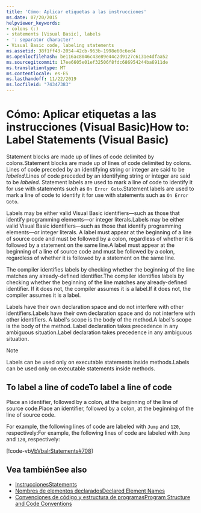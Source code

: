```yaml
---
title: 'Cómo: Aplicar etiquetas a las instrucciones'
ms.date: 07/20/2015
helpviewer_keywords:
- colons (:)
- statements [Visual Basic], labels
- ': separator character'
- Visual Basic code, labeling statements
ms.assetid: 38f1ff43-2054-42cb-963b-1998e60c6ed4
ms.openlocfilehash: be116ac8046c43e89e44c2d9127c6131e4dfaa52
ms.sourcegitcommit: 17ee6605e01ef32506f8fdc686954244ba6911de
ms.translationtype: MT
ms.contentlocale: es-ES
ms.lasthandoff: 11/22/2019
ms.locfileid: "74347383"
---
```

# <a name="how-to-label-statements-visual-basic"></a><span data-ttu-id="288c1-102">Cómo: Aplicar etiquetas a las instrucciones (Visual Basic)</span><span class="sxs-lookup"><span data-stu-id="288c1-102">How to: Label Statements (Visual Basic)</span></span>

<span data-ttu-id="288c1-103">Statement blocks are made up of lines of code delimited by colons.</span><span class="sxs-lookup"><span data-stu-id="288c1-103">Statement blocks are made up of lines of code delimited by colons.</span></span> <span data-ttu-id="288c1-104">Lines of code preceded by an identifying string or integer are said to be *labeled*.</span><span class="sxs-lookup"><span data-stu-id="288c1-104">Lines of code preceded by an identifying string or integer are said to be *labeled*.</span></span> <span data-ttu-id="288c1-105">Statement labels are used to mark a line of code to identify it for use with statements such as `On Error Goto`.</span><span class="sxs-lookup"><span data-stu-id="288c1-105">Statement labels are used to mark a line of code to identify it for use with statements such as `On Error Goto`.</span></span>

<span data-ttu-id="288c1-106">Labels may be either valid Visual Basic identifiers—such as those that identify programming elements—or integer literals.</span><span class="sxs-lookup"><span data-stu-id="288c1-106">Labels may be either valid Visual Basic identifiers—such as those that identify programming elements—or integer literals.</span></span> <span data-ttu-id="288c1-107">A label must appear at the beginning of a line of source code and must be followed by a colon, regardless of whether it is followed by a statement on the same line.</span><span class="sxs-lookup"><span data-stu-id="288c1-107">A label must appear at the beginning of a line of source code and must be followed by a colon, regardless of whether it is followed by a statement on the same line.</span></span>

<span data-ttu-id="288c1-108">The compiler identifies labels by checking whether the beginning of the line matches any already-defined identifier.</span><span class="sxs-lookup"><span data-stu-id="288c1-108">The compiler identifies labels by checking whether the beginning of the line matches any already-defined identifier.</span></span> <span data-ttu-id="288c1-109">If it does not, the compiler assumes it is a label.</span><span class="sxs-lookup"><span data-stu-id="288c1-109">If it does not, the compiler assumes it is a label.</span></span>

<span data-ttu-id="288c1-110">Labels have their own declaration space and do not interfere with other identifiers.</span><span class="sxs-lookup"><span data-stu-id="288c1-110">Labels have their own declaration space and do not interfere with other identifiers.</span></span> <span data-ttu-id="288c1-111">A label's scope is the body of the method.</span><span class="sxs-lookup"><span data-stu-id="288c1-111">A label's scope is the body of the method.</span></span> <span data-ttu-id="288c1-112">Label declaration takes precedence in any ambiguous situation.</span><span class="sxs-lookup"><span data-stu-id="288c1-112">Label declaration takes precedence in any ambiguous situation.</span></span>

> [!NOTE]
> <span data-ttu-id="288c1-113">Labels can be used only on executable statements inside methods.</span><span class="sxs-lookup"><span data-stu-id="288c1-113">Labels can be used only on executable statements inside methods.</span></span>

## <a name="to-label-a-line-of-code"></a><span data-ttu-id="288c1-114">To label a line of code</span><span class="sxs-lookup"><span data-stu-id="288c1-114">To label a line of code</span></span>

<span data-ttu-id="288c1-115">Place an identifier, followed by a colon, at the beginning of the line of source code.</span><span class="sxs-lookup"><span data-stu-id="288c1-115">Place an identifier, followed by a colon, at the beginning of the line of source code.</span></span>

<span data-ttu-id="288c1-116">For example, the following lines of code are labeled with `Jump` and `120`, respectively:</span><span class="sxs-lookup"><span data-stu-id="288c1-116">For example, the following lines of code are labeled with `Jump` and `120`, respectively:</span></span>

[!code-vb[VbVbalrStatements#708](~/samples/snippets/visualbasic/VS_Snippets_VBCSharp/VbVbalrStatements/VB/Class1.vb#708)]

## <a name="see-also"></a><span data-ttu-id="288c1-117">Vea también</span><span class="sxs-lookup"><span data-stu-id="288c1-117">See also</span></span>

- [<span data-ttu-id="288c1-118">Instrucciones</span><span class="sxs-lookup"><span data-stu-id="288c1-118">Statements</span></span>](../../../visual-basic/programming-guide/language-features/statements.md)
- [<span data-ttu-id="288c1-119">Nombres de elementos declarados</span><span class="sxs-lookup"><span data-stu-id="288c1-119">Declared Element Names</span></span>](../../../visual-basic/programming-guide/language-features/declared-elements/declared-element-names.md)
- [<span data-ttu-id="288c1-120">Convenciones de código y estructura de programas</span><span class="sxs-lookup"><span data-stu-id="288c1-120">Program Structure and Code Conventions</span></span>](../../../visual-basic/programming-guide/program-structure/program-structure-and-code-conventions.md)
